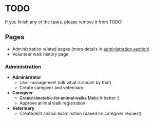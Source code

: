 # TODO

If you finish any of the tasks, please remove it from TODO!

## Pages
- Administration related pages
(more details in [administration section](#administration))
- Volunteer walk history page

### Administration
- **Administrator**
    - User management (idk what is meant by that)
    - Create caregiver and veterinary
- **Caregiver**
    - ~~Create timetable for animal walks~~ Make it better :)
    - Approve animal walk registration
- **Veterinary**
    - Create/edit animal examination (based on caregiver request)

